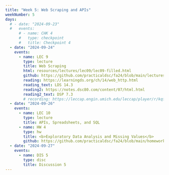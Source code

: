 ```yaml
---
title: "Week 5: Web Scraping and APIs"
weekNumber: 5
days:
  # - date: "2024-09-23"
  #   events:
      # - name: CHK 4
      #   type: checkpoint
      #   title: Checkpoint 4
  - date: "2024-09-24"
    events:
      - name: LEC 9
        type: lecture
        title: Web Scraping
        html: resources/lectures/lec09/lec09-filled.html
        github: https://github.com/practicaldsc/fa24/blob/main/lectures/lec09/
        reading: https://learningds.org/ch/14/web_http.html
        reading_text: LDS 14.3
        reading2: https://notes.dsc80.com/content/07/html.html
        reading2_text: DSP 7.3
        # recording: https://leccap.engin.umich.edu/leccap/player/r/kqf8Ju
  - date: "2024-09-26"
    events:
      - name: LEC 10
        type: lecture
        title: APIs, Spreadsheets, and SQL
      - name: HW 4
        type: hw
        title: <b>Exploratory Data Analysis and Missing Values</b>
        github: https://github.com/practicaldsc/fa24/blob/main/homeworks/hw04/hw04.ipynb
  - date: "2024-09-27"
    events:
      - name: DIS 5
        type: disc
        title: Discussion 5
---
```

